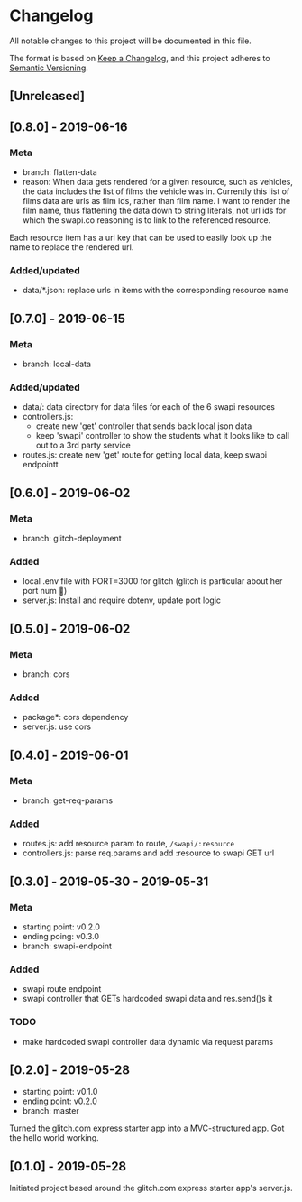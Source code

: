 # Changelog

All notable changes to this project will be documented in this file.

The format is based on [Keep a Changelog](https://keepachangelog.com/en/1.0.0/), and this project adheres to [Semantic Versioning](https://semver.org/spec/v2.0.0.html).

## [Unreleased]

## [0.8.0] - 2019-06-16

### Meta

- branch: flatten-data
- reason: When data gets rendered for a given resource, such as vehicles, the data includes the list of films the vehicle was in. Currently this list of films data are urls as film ids, rather than film name. I want to render the film name, thus flattening the data down to string literals, not url ids for which the swapi.co reasoning is to link to the referenced resource.

Each resource item has a url key that can be used to easily look up the name to replace the rendered url.

### Added/updated

- data/\*.json: replace urls in items with the corresponding resource name

## [0.7.0] - 2019-06-15

### Meta

- branch: local-data

### Added/updated

- data/: data directory for data files for each of the 6 swapi resources
- controllers.js:
  - create new 'get' controller that sends back local json data
  - keep 'swapi' controller to show the students what it looks like to call out to a 3rd party service
- routes.js: create new 'get' route for getting local data, keep swapi endpointt

## [0.6.0] - 2019-06-02

### Meta

- branch: glitch-deployment

### Added

- local .env file with PORT=3000 for glitch (glitch is particular about her port num 💅)
- server.js: Install and require dotenv, update port logic

## [0.5.0] - 2019-06-02

### Meta

- branch: cors

### Added

- package\*: cors dependency
- server.js: use cors

## [0.4.0] - 2019-06-01

### Meta

- branch: get-req-params

### Added

- routes.js: add resource param to route, `/swapi/:resource`
- controllers.js: parse req.params and add :resource to swapi GET url

## [0.3.0] - 2019-05-30 - 2019-05-31

### Meta

- starting point: v0.2.0
- ending poing: v0.3.0
- branch: swapi-endpoint

### Added

- swapi route endpoint
- swapi controller that GETs hardcoded swapi data and res.send()s it

### TODO

- make hardcoded swapi controller data dynamic via request params

## [0.2.0] - 2019-05-28

- starting point: v0.1.0
- ending point: v0.2.0
- branch: master

Turned the glitch.com express starter app into a MVC-structured app. Got the hello world working.

## [0.1.0] - 2019-05-28

Initiated project based around the glitch.com express starter app's server.js.
